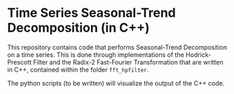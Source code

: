 # Time Series Seasonal-Trend Decomposition (in C++)

This repository contains code that performs Seasonal-Trend Decomposition on a time series. This is done through implementations of the Hodrick-Prescott Filter and the Radix-2 Fast-Fourier Transformation that are written in C++, contained within the folder `fft_hpfilter`. 

The python scripts (to be written) will visualize the output of the C++ code.

